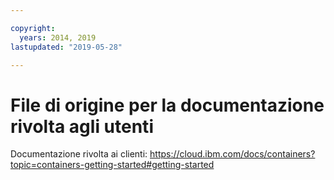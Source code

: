 ```yaml
---

copyright:
  years: 2014, 2019
lastupdated: "2019-05-28"

---
```



# File di origine per la documentazione rivolta agli utenti

Documentazione rivolta ai clienti: https://cloud.ibm.com/docs/containers?topic=containers-getting-started#getting-started


